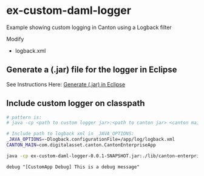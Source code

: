 # ex-custom-daml-logger
Example showing custom logging in Canton using a Logback filter

Modify 

- logback.xml

## Generate a (.jar) file for the logger in Eclipse
See Instructions Here:
[Generate (.jar) in Eclipse](doc/eclipse.md)

## Include custom logger on classpath
``` sh
# pattern is:
# java -cp <path to custom logger jar>:<path to canton jar> <canton main class> <args>

# Include path to logback xml in _JAVA_OPTIONS:
_JAVA_OPTIONS=-Dlogback.configurationFile=/app/log/logback.xml
CANTON_MAIN=com.digitalasset.canton.CantonEnterpriseApp

java -cp ex-custom-daml-logger-0.0.1-SNAPSHOT.jar:./lib/canton-enterprise-2.7.3.jar $CANTON_MAIN daemon --log-file-name=log/domain.log -c domain.conf
```

``` daml
debug "[CustomApp Debug] This is a debug message"
```